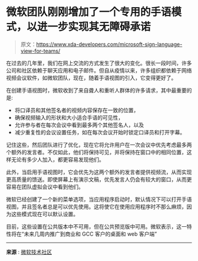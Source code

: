 # 微软团队刚刚增加了一个专用的手语模式，以进一步实现其无障碍承诺

> 原文：<https://www.xda-developers.com/microsoft-sign-language-view-for-teams/>

在过去的几年里，我们在网上交流的方式发生了很大的变化。很长一段时间，许多公司和社区依赖于聊天应用和电子邮件。但自从疫情以来，许多组织都依赖于网络视频会议软件，如微软团队，现在，随着手语视图的引入，它变得更好了。

在创建手语视图时，微软收到了来自聋人和重听人群体的许多请求，其中最重要的是:

*   将口译员和其他签名者的视频内容保存在一致的位置，
*   确保视频输入的形状和大小适合手语的可见性，
*   允许参与者在每次会议中看到最多两个其他签名人，以及
*   减少重复性的会议设置任务，如在每次会议开始时锁定口译员和打开字幕。

记住这些，然后团队进行了优化，现在它将允许用户在一次会议中优先考虑最多两个额外的发言者。不仅如此，他们将保持可见，并将保持在窗口中的相同位置，这样无论有多少人加入，都更容易发现他们。

此外，当启用手语视图时，它会优先为这两个额外的发言者提供视频流，从而实现更高质量的馈送。即使屏幕上有演示文稿，优先发言人仍会有较大的窗口，从而更容易在团队虚拟会议中看到他们。

微软已经创建了一个新的菜单选项，当应用程序启动时，默认情况下可以打开手语视图，并且签名者总是可以优先使用。这将使它在使用应用程序时不那么麻烦，因为这些模式现在可以默认设置。

目前，这些设置在公共版本中不可用，但在公共预览版中可用。微软表示，这一特性将在“未来几周内推广到商业和 GCC 客户的桌面和 web 客户端”

* * *

**来源** : [微软技术社区](https://techcommunity.microsoft.com/t5/microsoft-teams-blog/introducing-sign-language-view-for-teams-meetings/ba-p/3671257)